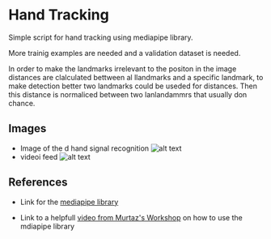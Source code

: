 # Hand Tracking

Simple script for hand tracking using mediapipe library.

More trainig examples are needed and a validation dataset is needed.

In order to make the landmarks irrelevant to the positon in the image distances are clalculated bettween al llandmarks and a specific landmark, to make detection better two landmarks could be useded for distances. Then this distance is normaliced between two lanlandammrs that usually don chance.

## Images

- Image of the d hand signal recognition
  ![alt text](https://github.com/alonsocanov/Hand_Tracking/blob/master/data/img_2.jpg")
- videoi feed
  ![alt text](https://github.com/alonsocanov/Hand_Tracking/blob/master/data/out_2.gif")

## References

- Link for the [mediapipe library](https://google.github.io/mediapipe/solutions/hands.html)

- Link to a helpfull [video from Murtaz's Workshop](https://www.youtube.com/watch?v=NZde8Xt78Iw&t=2479s) on how to use the mdiapipe library
